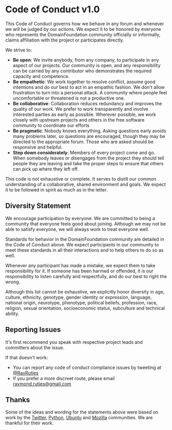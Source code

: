 # Code of Conduct v1.0

This Code of Conduct governs how we behave in any forum and whenever we will be judged by our actions. We expect it to be honored by everyone who represents the DomainFoundation community officially or informally, claims affiliation with the project or participates directly.

We strive to:

* **Be open**: We invite anybody, from any company, to participate in any aspect of our projects. Our community is open, and any responsibility can be carried by any contributor who demonstrates the required capacity and competence.
* **Be empathetic**: We work together to resolve conflict, assume good intentions and do our best to act in an empathic fashion. We don't allow frustration to turn into a personal attack. A community where people feel uncomfortable or threatened is not a productive one.
* **Be collaborative**: Collaboration reduces redundancy and improves the quality of our work. We prefer to work transparently and involve interested parties as early as possible. Wherever possible, we work closely with upstream projects and others in the free software community to coordinate our efforts
* **Be pragmatic**: Nobody knows everything, Asking questions early avoids many problems later, so questions are encouraged, though they may be directed to the appropriate forum. Those who are asked should be responsive and helpful.
* **Step down considerately**: Members of every project come and go. When somebody leaves or disengages from the project they should tell people they are leaving and take the proper steps to ensure that others can pick up where they left off.

This code is not exhaustive or complete. It serves to distill our common understanding of a collaborative, shared environment and goals. We expect it to be followed in spirit as much as in the letter.

## Diversity Statement

We encourage participation by everyone. We are committed to being a community that everyone feels good about joining. Although we may not be able to satisfy everyone, we will always work to treat everyone well.

Standards for behavior in the DomainFoundation community are detailed in the Code of Conduct above. We expect participants in our community to meet these standards in all their interactions and to help others to do so as well.

Whenever any participant has made a mistake, we expect them to take responsibility for it. If someone has been harmed or offended, it is our responsibility to listen carefully and respectfully, and do our best to right the wrong.

Although this list cannot be exhaustive, we explicitly honor diversity in age, culture, ethnicity, genotype, gender identity or expression, language, national origin, neurotype, phenotype, political beliefs, profession, race, religion, sexual orientation, socioeconomic status, subculture and technical ability.

## Reporting Issues

It's first recommend you speak with respective project leads and committers about the issue.

If that doesn't work:

* You can report any code of conduct compliance issues by tweeting at [@RayRutjes](https://twitter.com/RayRutjes)
* If you prefer a more discreet route, please email [raymond.rutjes@gmail.com](mailto:raymond.rutjes@gmail.com)

## Thanks

Some of the ideas and wording for the statements above were based on work by the [Twitter](https://github.com/twitter/code-of-conduct/blob/master/code-of-conduct.md), [Python](http://www.python.org/community/diversity), [Ubuntu](http://www.ubuntu.com/about/about-ubuntu/conduct) and [Mozilla](https://wiki.mozilla.org/Code_of_Conduct/Draft) communities. We are thankful for their work.
